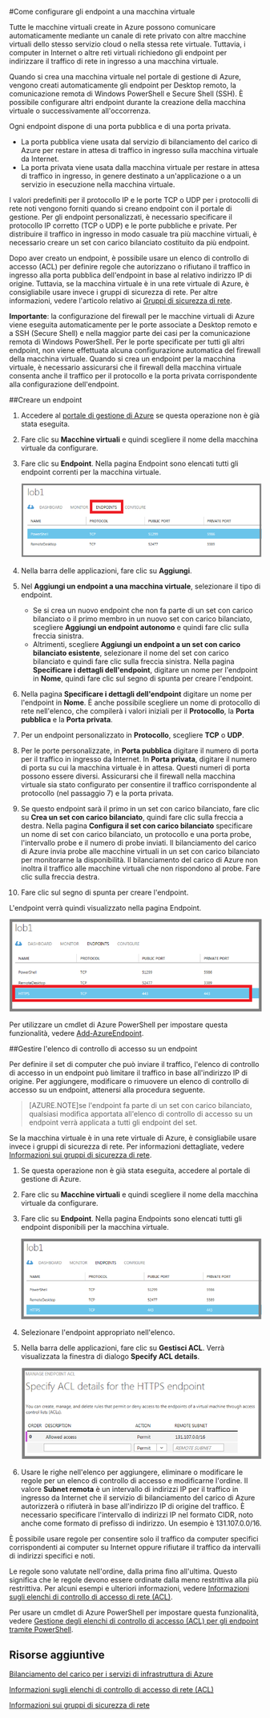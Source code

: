 <properties 
	pageTitle="Configurare gli endpoint in una macchina virtuale in Azure" 
	description="Informazioni su come configurare gli endpoint nel portale classico per consentire la comunicazione con una macchina virtuale in Azure." 
	services="virtual-machines" 
	documentationCenter="" 
	authors="KBDAzure" 
	manager="timlt" 
	editor=""/>

<tags 
	ms.service="virtual-machines" 
	ms.workload="infrastructure-services" 
	ms.tgt_pltfrm="na" 
	ms.devlang="na" 
	ms.topic="article" 
	ms.date="04/29/2015" 
	ms.author="kathydav"/>

#Come configurare gli endpoint a una macchina virtuale

Tutte le macchine virtuali create in Azure possono comunicare automaticamente mediante un canale di rete privato con altre macchine virtuali dello stesso servizio cloud o nella stessa rete virtuale. Tuttavia, i computer in Internet o altre reti virtuali richiedono gli endpoint per indirizzare il traffico di rete in ingresso a una macchina virtuale.

Quando si crea una macchina virtuale nel portale di gestione di Azure, vengono creati automaticamente gli endpoint per Desktop remoto, la comunicazione remota di Windows PowerShell e Secure Shell (SSH). È possibile configurare altri endpoint durante la creazione della macchina virtuale o successivamente all'occorrenza.

Ogni endpoint dispone di una porta pubblica e di una porta privata.

- La porta pubblica viene usata dal servizio di bilanciamento del carico di Azure per restare in attesa di traffico in ingresso sulla macchina virtuale da Internet. 
- La porta privata viene usata dalla macchina virtuale per restare in attesa di traffico in ingresso, in genere destinato a un'applicazione o a un servizio in esecuzione nella macchina virtuale.

I valori predefiniti per il protocollo IP e le porte TCP o UDP per i protocolli di rete noti vengono forniti quando si creano endpoint con il portale di gestione. Per gli endpoint personalizzati, è necessario specificare il protocollo IP corretto (TCP o UDP) e le porte pubbliche e private. Per distribuire il traffico in ingresso in modo casuale tra più macchine virtuali, è necessario creare un set con carico bilanciato costituito da più endpoint.

Dopo aver creato un endpoint, è possibile usare un elenco di controllo di accesso (ACL) per definire regole che autorizzano o rifiutano il traffico in ingresso alla porta pubblica dell'endpoint in base al relativo indirizzo IP di origine. Tuttavia, se la macchina virtuale è in una rete virtuale di Azure, è consigliabile usare invece i gruppi di sicurezza di rete. Per altre informazioni, vedere l'articolo relativo ai [Gruppi di sicurezza di rete](https://msdn.microsoft.com/library/azure/dn848316.aspx).

**Importante**: la configurazione del firewall per le macchine virtuali di Azure viene eseguita automaticamente per le porte associate a Desktop remoto e a SSH (Secure Shell) e nella maggior parte dei casi per la comunicazione remota di Windows PowerShell. Per le porte specificate per tutti gli altri endpoint, non viene effettuata alcuna configurazione automatica del firewall della macchina virtuale. Quando si crea un endpoint per la macchina virtuale, è necessario assicurarsi che il firewall della macchina virtuale consenta anche il traffico per il protocollo e la porta privata corrispondente alla configurazione dell'endpoint.

##Creare un endpoint

1.	Accedere al [portale di gestione di Azure](http://manage.windowsazure.com/) se questa operazione non è già stata eseguita.
2.	Fare clic su **Macchine virtuali** e quindi scegliere il nome della macchina virtuale da configurare.
3.	Fare clic su **Endpoint**. Nella pagina Endpoint sono elencati tutti gli endpoint correnti per la macchina virtuale.

	![Endpoint](./media/virtual-machines-set-up-endpoints/endpointswindows.png)
 
4.	Nella barra delle applicazioni, fare clic su **Aggiungi**.
5.	Nel **Aggiungi un endpoint a una macchina virtuale**, selezionare il tipo di endpoint. 

	- Se si crea un nuovo endpoint che non fa parte di un set con carico bilanciato o il primo membro in un nuovo set con carico bilanciato, scegliere **Aggiungi un endpoint autonomo** e quindi fare clic sulla freccia sinistra.
	- Altrimenti, scegliere **Aggiungi un endpoint a un set con carico bilanciato esistente**, selezionare il nome del set con carico bilanciato e quindi fare clic sulla freccia sinistra. Nella pagina **Specificare i dettagli dell'endpoint**, digitare un nome per l'endpoint in **Nome**, quindi fare clic sul segno di spunta per creare l'endpoint.

6.	Nella pagina **Specificare i dettagli dell'endpoint** digitare un nome per l'endpoint in **Nome**. È anche possibile scegliere un nome di protocollo di rete nell'elenco, che compilerà i valori iniziali per il **Protocollo**, la **Porta pubblica** e la **Porta privata**.
7.	Per un endpoint personalizzato in **Protocollo**, scegliere **TCP** o **UDP**.
8.	Per le porte personalizzate, in **Porta pubblica** digitare il numero di porta per il traffico in ingresso da Internet. In **Porta privata**, digitare il numero di porta su cui la macchina virtuale è in attesa. Questi numeri di porta possono essere diversi. Assicurarsi che il firewall nella macchina virtuale sia stato configurato per consentire il traffico corrispondente al protocollo (nel passaggio 7) e la porta privata.
9.	Se questo endpoint sarà il primo in un set con carico bilanciato, fare clic su **Crea un set con carico bilanciato**, quindi fare clic sulla freccia a destra. Nella pagina **Configura il set con carico bilanciato** specificare un nome di set con carico bilanciato, un protocollo e una porta probe, l'intervallo probe e il numero di probe inviati. Il bilanciamento del carico di Azure invia probe alle macchine virtuali in un set con carico bilanciato per monitorarne la disponibilità. Il bilanciamento del carico di Azure non inoltra il traffico alle macchine virtuali che non rispondono al probe. Fare clic sulla freccia destra.
10.	Fare clic sul segno di spunta per creare l'endpoint.

L'endpoint verrà quindi visualizzato nella pagina Endpoint.

![Creazione dell'endpoint completata](./media/virtual-machines-set-up-endpoints/endpointwindowsnew.png)
 
Per utilizzare un cmdlet di Azure PowerShell per impostare questa funzionalità, vedere [Add-AzureEndpoint](https://msdn.microsoft.com/library/azure/dn495300.aspx).

##Gestire l'elenco di controllo di accesso su un endpoint

Per definire il set di computer che può inviare il traffico, l'elenco di controllo di accesso in un endpoint può limitare il traffico in base all'indirizzo IP di origine. Per aggiungere, modificare o rimuovere un elenco di controllo di accesso su un endpoint, attenersi alla procedura seguente.

> [AZURE.NOTE]se l'endpoint fa parte di un set con carico bilanciato, qualsiasi modifica apportata all'elenco di controllo di accesso su un endpoint verrà applicata a tutti gli endpoint del set.

Se la macchina virtuale è in una rete virtuale di Azure, è consigliabile usare invece i gruppi di sicurezza di rete. Per informazioni dettagliate, vedere [Informazioni sui gruppi di sicurezza di rete](https://msdn.microsoft.com/library/azure/dn848316.aspx).


1.	Se questa operazione non è già stata eseguita, accedere al portale di gestione di Azure.
2.	Fare clic su **Macchine virtuali** e quindi scegliere il nome della macchina virtuale da configurare.
3.	Fare clic su **Endpoint**. Nella pagina Endpoints sono elencati tutti gli endpoint disponibili per la macchina virtuale.

    ![Elenco di controllo di accesso](./media/virtual-machines-set-up-endpoints/EndpointsShowsDefaultEndpointsForVM.png)
 
4.	Selezionare l'endpoint appropriato nell'elenco.
5.	Nella barra delle applicazioni, fare clic su **Gestisci ACL**. Verrà visualizzata la finestra di dialogo **Specify ACL details**.

    ![Immissione dei dettagli sull'elenco di controllo di accesso](./media/virtual-machines-set-up-endpoints/EndpointACLdetails.png)
 
6.	Usare le righe nell'elenco per aggiungere, eliminare o modificare le regole per un elenco di controllo di accesso e modificarne l'ordine. Il valore **Subnet remota** è un intervallo di indirizzi IP per il traffico in ingresso da Internet che il servizio di bilanciamento del carico di Azure autorizzerà o rifiuterà in base all'indirizzo IP di origine del traffico. È necessario specificare l'intervallo di indirizzi IP nel formato CIDR, noto anche come formato di prefisso di indirizzo. Un esempio è 131.107.0.0/16.

È possibile usare regole per consentire solo il traffico da computer specifici corrispondenti ai computer su Internet oppure rifiutare il traffico da intervalli di indirizzi specifici e noti.

Le regole sono valutate nell'ordine, dalla prima fino all'ultima. Questo significa che le regole devono essere ordinate dalla meno restrittiva alla più restrittiva. Per alcuni esempi e ulteriori informazioni, vedere [Informazioni sugli elenchi di controllo di accesso di rete (ACL)](http://go.microsoft.com/fwlink/p/?linkid=303816).

Per usare un cmdlet di Azure PowerShell per impostare questa funzionalità, vedere [Gestione degli elenchi di controllo di accesso (ACL) per gli endpoint tramite PowerShell](https://msdn.microsoft.com/library/azure/dn376543.aspx).

## Risorse aggiuntive

[Bilanciamento del carico per i servizi di infrastruttura di Azure](virtual-machines-load-balance.md)

[Informazioni sugli elenchi di controllo di accesso di rete (ACL)](http://go.microsoft.com/fwlink/p/?linkid=303816)

[Informazioni sui gruppi di sicurezza di rete](https://msdn.microsoft.com/library/azure/dn848316.aspx)


 

<!---HONumber=July15_HO4-->
